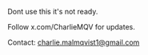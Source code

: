 Dont use this it's not ready.

Follow x.com/CharlieMQV for updates.

Contact: charlie.malmqvist1@gmail.com
